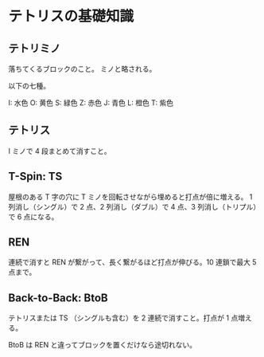 # テトリスの基礎知識

## テトリミノ

落ちてくるブロックのこと。
ミノと略される。

以下の七種。

I: 水色
O: 黄色
S: 緑色
Z: 赤色
J: 青色
L: 橙色
T: 紫色

## テトリス

I ミノで 4 段まとめて消すこと。

## T-Spin: TS

屋根のある T 字の穴に T ミノを回転させながら埋めると打点が倍に増える。
1 列消し（シングル）で 2 点、2 列消し（ダブル）で 4 点、3 列消し（トリプル）で 6 点になる。

## REN

連続で消すと REN が繋がって、長く繋がるほど打点が伸びる。10 連鎖で最大 5 点まで。

## Back-to-Back: BtoB

テトリスまたは TS （シングルも含む）を 2 連続で消すこと。打点が 1 点増える。

BtoB は REN と違ってブロックを置くだけなら途切れない。

